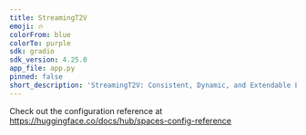 ```yaml
---
title: StreamingT2V
emoji: 🔥
colorFrom: blue
colorTo: purple
sdk: gradio
sdk_version: 4.25.0
app_file: app.py
pinned: false
short_description: 'StreamingT2V: Consistent, Dynamic, and Extendable Long Video'
---
```


Check out the configuration reference at https://huggingface.co/docs/hub/spaces-config-reference